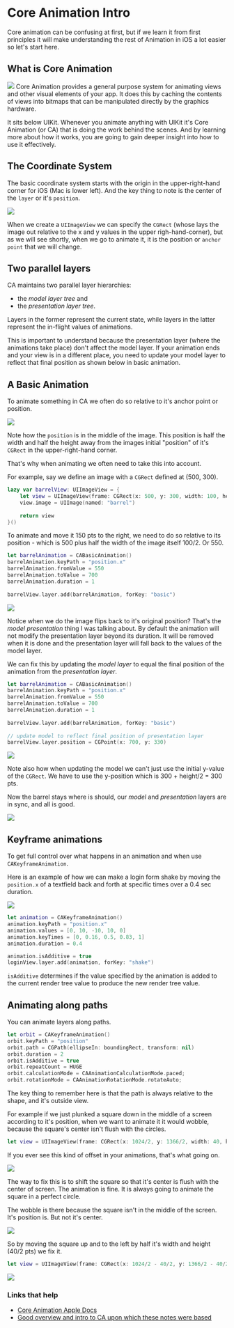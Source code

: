 # Core Animation Intro

Core animation can be confusing at first, but if we learn it from first principles it will make understanding the rest of Animation in iOS a lot easier so let's start here.

## What is Core Animation

![](images/1-overview.png)
Core Animation provides a general purpose system for animating views and other visual elements of your app. It does this by caching the contents of views into bitmaps that can be manipulated directly by the graphics hardware.

It sits below UIKit. Whenever you animate anything with UIKit it's Core Animation (or CA) that is doing the work behind the scenes. And by learning more about how it works, you are going to gain deeper insight into how to use it effectively.

## The Coordinate System

The basic coordinate system starts with the origin in the upper-right-hand corner for iOS (Mac is lower left). And the key thing to note is the center of the `layer` or it's `position`.

![](images/coordinate-system.png)

When we create a `UIImageView` we can specify the `CGRect` (whose lays the image out relative to the x and y values in the upper righ-hand-corner), but as we will see shortly, when we go to animate it, it is the position or `anchor point` that we will change.

## Two parallel layers

CA maintains two parallel layer hierarchies: 

- the *model layer tree* and 
- the *presentation layer tree*. 

Layers in the former represent the current state, while layers in the latter represent the in-flight values of animations.

This is important to understand because the presentation layer (where the animations take place) don't affect the model layer. If your animation ends and your view is in a different place, you need to update your model layer to reflect that final position as shown below in basic animation.


## A Basic Animation

To animate something in CA we often do so relative to it's anchor point or position.

![](images/default-geometries.png)

Note how the `position` is in the middle of the image. This position is half the width and half the height away from the images initial "position" of it's `CGRect` in the upper-right-hand corner.

That's why when animating we often need to take this into account.

For example, say we define an image with a `CGRect` defined at (500, 300).


```swift
lazy var barrelView: UIImageView = {
    let view = UIImageView(frame: CGRect(x: 500, y: 300, width: 100, height: 60))
    view.image = UIImage(named: "barrel")
    
    return view
}()
```

To animate and move it 150 pts to the right, we need to do so relative to its position - which is 500 plus half the width of the image itself 100/2. Or 550.

```swift
let barrelAnimation = CABasicAnimation()
barrelAnimation.keyPath = "position.x"
barrelAnimation.fromValue = 550
barrelAnimation.toValue = 700
barrelAnimation.duration = 1
    
barrelView.layer.add(barrelAnimation, forKey: "basic")
```

![](images/basic.gif)

Notice when we do the image flips back to it's original position? That's the *model presentation* thing I was talking about. By default the animation will not modify the presentation layer beyond its duration. It will be removed when it is done and the presentation layer will fall back to the values of the model layer.

We can fix this by updating the *model layer* to equal the final position of the animation from the *presentation layer*.

```swift
let barrelAnimation = CABasicAnimation()
barrelAnimation.keyPath = "position.x"
barrelAnimation.fromValue = 550
barrelAnimation.toValue = 700
barrelAnimation.duration = 1
    
barrelView.layer.add(barrelAnimation, forKey: "basic")
    
// update model to reflect final position of presentation layer
barrelView.layer.position = CGPoint(x: 700, y: 330)
```

![](images/animating-position.png)

Note also how when updating the model we can't just use the initial y-value of the `CGRect`. We have to use the y-position which is 300 + height/2 = 300 pts.

Now the barrel stays where is should, our *model* and *presentation* layers are in sync, and all is good.

![](images/basic-stay2.gif)

## Keyframe animations

To get full control over what happens in an animation and when use `CAKeyframeAnimation`.

Here is an example of how we can make a login form shake by moving the `position.x` of a textfield back and forth at specific times over a 0.4 sec duration.

![](images/shake2.gif)

```swift
let animation = CAKeyframeAnimation()
animation.keyPath = "position.x"
animation.values = [0, 10, -10, 10, 0]
animation.keyTimes = [0, 0.16, 0.5, 0.83, 1]
animation.duration = 0.4

animation.isAdditive = true
loginView.layer.add(animation, forKey: "shake")
```

`isAdditive` determines if the value specified by the animation is added to the current render tree value to produce the new render tree value.

## Animating along paths

You can animate layers along paths.

```swift
let orbit = CAKeyframeAnimation()
orbit.keyPath = "position"
orbit.path = CGPath(ellipseIn: boundingRect, transform: nil)
orbit.duration = 2
orbit.isAdditive = true
orbit.repeatCount = HUGE
orbit.calculationMode = CAAnimationCalculationMode.paced;
orbit.rotationMode = CAAnimationRotationMode.rotateAuto;
```

The key thing to remember here is that the path is always relative to the shape, and it's outside view.

For example if we just plunked a square down in the middle of a screen according to it's position, when we want to animate it it would wobble, because the square's center isn't flush with the circles.

```swift
let view = UIImageView(frame: CGRect(x: 1024/2, y: 1366/2, width: 40, height: 40))
```

If you ever see this kind of offset in your animations, that's what going on. 

![](images/offset.gif)

The way to fix this is to shift the square so that it's center is flush with the center of screen. The animation is fine. It is always going to animate the square in a perfect circle. 

The wobble is there because the square isn't in the middle of the screen. It's position is. But not it's center.

![](images/fix-wobble.png)

So by moving the square up and to the left by half it's width and height (40/2 pts) we fix it.

```swift
let view = UIImageView(frame: CGRect(x: 1024/2 - 40/2, y: 1366/2 - 40/2, width: 40, height: 40))
```

![](images/fixed-wobble.gif)


### Links that help

- [Core Animation Apple Docs](https://developer.apple.com/library/archive/documentation/Cocoa/Conceptual/CoreAnimation_guide/CoreAnimationBasics/CoreAnimationBasics.html#//apple_ref/doc/uid/TP40004514-CH2-SW3)
- [Good overview and intro to CA upon which these notes were based](https://www.objc.io/issues/12-animations/animations-explained/)

